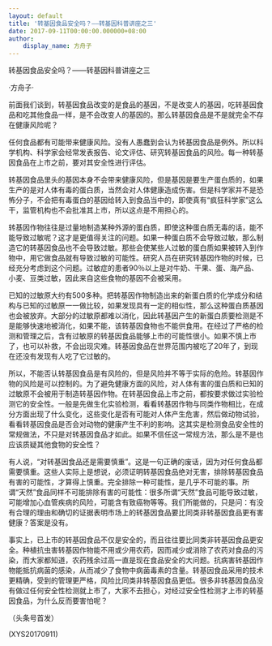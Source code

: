 ```yaml
---
layout: default
title: '转基因食品安全吗？——转基因科普讲座之三'
date: 2017-09-11T00:00:00.000000+08:00
author:
    display_name: 方舟子
---
```


转基因食品安全吗？——转基因科普讲座之三

·方舟子·

前面我们谈到，转基因食品改变的是食品的基因，不是改变人的基因，吃转基因食品和吃其他食品一样，是不会改变人的基因的。那么转基因食品是不是就完全不存在健康风险呢？

任何食品都有可能带来健康风险。没有人愚蠢到会认为转基因食品是例外。所以科学机构、科学家会经常发表报告、论文评估、研究转基因食品的风险。每一种转基因食品在上市之前，要对其安全性进行评估。

转基因食品里头的基因本身不会带来健康风险，但是基因是要生产蛋白质的，如果生产的是对人体有毒的蛋白质，当然会对人体健康造成伤害。但是科学家并不是恐怖分子，不会把有毒蛋白的基因给转入到食品当中的，即使真有“疯狂科学家”这么干，监管机构也不会批准其上市，所以这点是不用担心的。

转基因作物往往是过量地制造某种外源的蛋白质，即使这种蛋白质无毒的话，能不能导致过敏呢？这才是更值得关注的问题。如果一种蛋白质不会导致过敏，那么制造它的转基因食品也不会导致过敏。那些会使某些人过敏的蛋白质如果被转入到作物中，用它做食品就有导致过敏的可能性。研究人员在研究转基因作物的时候，已经充分考虑到这个问题。过敏症的患者90％以上是对牛奶、干果、蛋、海产品、小麦、豆类过敏，因此来自这些食物的基因不会被采用。

已知的过敏原大约有500多种。把转基因作物制造出来的新蛋白质的化学成分和结构与已知的过敏原一一做比较，如果发现具有一定的相似性，那么这种蛋白质基因也会被放弃。大部分的过敏原都难以消化，因此转基因产生的新蛋白质要检测是不是能够快速地被消化，如果不能，该转基因食物也不能供食用。在经过了严格的检测和管理之后，含有过敏原的转基因食品能够上市的可能性很小。如果不慎上市了，也可以补救，不会出现灾难。转基因食品在世界范围内被吃了20年了，到现在还没有发现有人吃了它过敏的。

所以，不能否认转基因食品是有风险的，但是风险并不等于实际的危险。转基因作物的风险是可以控制的。为了避免健康方面的风险，对人体有害的蛋白质和已知的过敏原不会被用于制造转基因作物。在转基因食品上市之前，都按要求做过实验检测它的安全性。一般是先做生化实验检测，看看转基因作物与同类作物相比，在成分方面出现了什么变化，这些变化是否有可能对人体产生危害，然后做动物试验，看看转基因食品是否会对动物的健康产生不利的影响。这其实是检测食品安全性的常规做法，不只是对转基因食品才如此。如果不信任这一常规方法，那么是不是也应该质疑其他食物的安全性？

有人说，“对转基因食品还是需要慎重”。这是一句正确的废话，因为对任何食品都需要慎重。这些人实际上是想说，必须证明转基因食品绝对无害，排除转基因食品有害的可能性，才算得上慎重。完全排除一种可能性，是几乎不可能的事。所谓“天然”食品同样不可能排除有害的可能性：很多所谓“天然”食品可能导致过敏，可能增加心血管疾病的风险，可能含有致癌物等等。我们所能做的，只是问：有没有合理的理由和确切的证据表明市场上的转基因食品要比同类非转基因食品更有害健康？答案是没有。

事实上，已上市的转基因食品不仅是安全的，而且往往要比同类非转基因食品更安全。种植抗虫害转基因作物能不用或少用农药，因而减少或消除了农药对食品的污染，而大家都知道，农药残余过高一直是现在食品安全的大问题。抗病害转基因作物能抵抗病菌的感染，从而减少了食物中病菌毒素的含量。转基因食品采用的技术更精确，受到的管理更严格，风险比同类非转基因食品更低。很多非转基因食品没有做过任何安全性检测就上市了，大家不去担心，对经过安全性检测才上市的转基因食品，为什么反而要害怕呢？

（头条号首发）

(XYS20170911)

